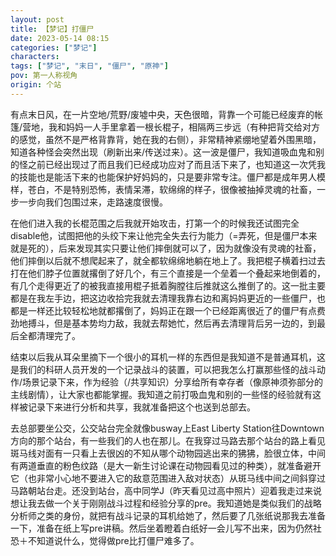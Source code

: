 ```yaml
---
layout: post
title: 【梦记】打僵尸
date: 2023-05-14 08:15
categories: ["梦记"]
characters: 
tags: ["梦记", "末日", "僵尸", "原神"]
pov: 第一人称视角
origin: 个站
---
```


有点末日风，在一片空地/荒野/废墟中央，天色很暗，背靠一个可能已经废弃的帐篷/营地，我和妈妈一人手里拿着一根长棍子，相隔两三步远（有种把背交给对方的感觉，虽然不是严格背靠背，她在我的右侧），非常精神紧绷地望着外围黑暗，知道各种怪会突然出现（刷新出来/传送过来）。这一波是僵尸，我知道吸血鬼和别的怪之前已经出现过了而且我们已经成功应对了而且活下来了，也知道这一次凭我的技能也是能活下来的也能保护好妈妈的，只是要非常专注。僵尸都是成年男人模样，苍白，不是特别恐怖，表情呆滞，软绵绵的样子，很像被抽掉灵魂的社畜，一步一步向我们包围过来，走路速度很慢。

在他们进入我的长棍范围之后我就开始攻击，打第一个的时候我还试图完全disable他，试图把他的头绞下来让他完全失去行为能力（=弄死，但是僵尸本来就是死的），后来发现其实只要让他们摔倒就可以了，因为就像没有灵魂的社畜，他们摔倒以后就不想爬起来了，就全都软绵绵地躺在地上了。我把棍子横着扫过去打在他们脖子位置就撂倒了好几个，有三个直接是一个垒着一个叠起来地倒着的，有几个走得更近了的被我直接用棍子抵着胸膛往后推就这么推倒了的。这一批主要都是在我左手边，把这边收拾完我就去清理我靠右边和离妈妈更近的一些僵尸，也都是一样还比较轻松地就都撂倒了，妈妈正在跟一个已经距离很近了的僵尸有点费劲地搏斗，但是基本势均力敌，我就去帮她忙，然后再去清理背后另一边的，到最后全都清理完了。

结束以后我从耳朵里摘下一个很小的耳机一样的东西但是我知道不是普通耳机，这是我们的科研人员开发的一个记录战斗的装置，可以把我怎么打赢那些怪的战斗动作/场景记录下来，作为经验（/共享知识）分享给所有幸存者（像原神须弥部分的主线剧情），让大家也都能掌握。我知道之前打吸血鬼和别的一些怪的经验就有这样被记录下来进行分析和共享，我就准备把这个也送到总部去。

去总部要坐公交，公交站台完全就像busway上East Liberty Station往Downtown方向的那个站台，有一些我们的人也在那儿。在我穿过马路去那个站台的路上看见斑马线对面有一只看上去很凶的不知从哪个动物园逃出来的狒狒，脸很立体，中间有两道垂直的粉色纹路（是大一新生讨论课在动物园看见过的种类），就准备避开它（也非常小心地不要进入它的敌意范围进入敌对状态）从斑马线中间之间斜穿过马路朝站台走。还没到站台，高中同学J（昨天看见过高中照片）迎着我走过来说想让我去做一个关于刚刚战斗过程和经验分享的pre。我知道她是类似我们的战略分析师之类的身份，就把有战斗记录的耳机给她了，然后要了几张纸说那我去准备一下，准备在纸上写pre讲稿。然后坐着瞪着白纸好一会儿写不出来，因为仍然社恐＋不知道说什么，觉得做pre比打僵尸难多了。
